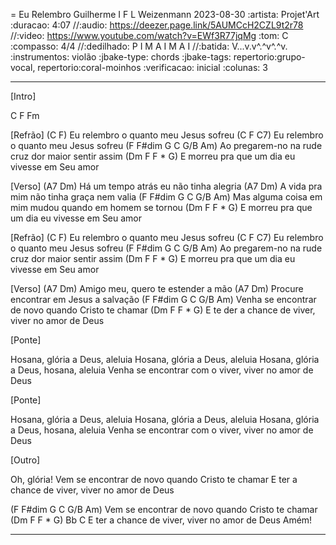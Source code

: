 = Eu Relembro
Guilherme I F L Weizenmann
2023-08-30
:artista: Projet'Art
:duracao: 4:07
//:audio: https://deezer.page.link/5AUMCcH2CZL9t2r78
//:video: https://www.youtube.com/watch?v=EWf3R77jqMg
:tom: C
:compasso: 4/4
//:dedilhado: P I M A I M A I
//:batida: V...v.v^.^v^.^v.
:instrumentos: violão
:jbake-type: chords
:jbake-tags: repertorio:grupo-vocal, repertorio:coral-moinhos
:verificacao: inicial
:colunas: 3

----
[Intro]

C F Fm

[Refrão]
(C F)
Eu relembro o quanto meu Jesus sofreu
(C F C7)
Eu relembro o quanto meu Jesus sofreu
(F F#dim G C G/B Am)
Ao pregarem-no na rude cruz dor maior sentir assim
(Dm F F * G)
E morreu pra que um dia eu vivesse em Seu amor

[Verso]
(A7 Dm)
Há um tempo atrás eu não tinha alegria
(A7 Dm)
A vida pra mim não tinha graça nem valia
(F F#dim G C G/B Am)
Mas alguma coisa em mim mudou quando em homem se tornou
(Dm F F * G)
E morreu pra que um dia eu vivesse em Seu amor

[Refrão]
(C F)
Eu relembro o quanto meu Jesus sofreu
(C F C7)
Eu relembro o quanto meu Jesus sofreu
(F F#dim G C G/B Am)
Ao pregarem-no na rude cruz dor maior sentir assim
(Dm F F * G)
E morreu pra que um dia eu vivesse em Seu amor

[Verso]
(A7 Dm)
Amigo meu, quero te estender a mão
(A7 Dm)
Procure encontrar em Jesus a salvação
(F F#dim G C G/B Am)
Venha se encontrar de novo quando Cristo te chamar
(Dm F F * G)
E te der a chance de viver, viver no amor de Deus

[Ponte]

Hosana, glória a Deus, aleluia
Hosana, glória a Deus, aleluia
Hosana, glória a Deus, hosana, aleluia
Venha se encontrar com o viver, viver no amor de Deus

[Ponte]

Hosana, glória a Deus, aleluia
Hosana, glória a Deus, aleluia
Hosana, glória a Deus, hosana, aleluia
Venha se encontrar com o viver, viver no amor de Deus


[Outro]

Oh, glória! Vem se encontrar de novo quando Cristo te chamar
E ter a chance de viver, viver no amor de Deus

(F F#dim G C G/B Am)
Vem se encontrar de novo quando Cristo te chamar
(Dm F F * G) Bb C
E ter a chance de viver, viver no amor de Deus
Amém!

----